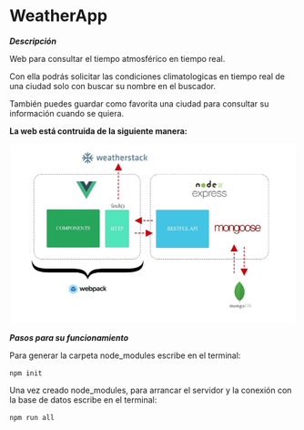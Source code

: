 # WeatherApp
***Descripción***

Web para consultar el tiempo atmosférico en tiempo real.

Con ella podrás solicitar las condiciones climatologicas
en tiempo real de una ciudad solo con buscar su nombre
en el buscador.

También puedes guardar como favorita una ciudad para
consultar su información cuando se quiera.

**La web está contruida de la siguiente manera:**

![alt text](https://github.com/AlanGallardo/WeatherApp/blob/main/Estructura-WeatherApp.jpg?raw=true)

***Pasos para su funcionamiento***

Para generar la carpeta node_modules escribe en el terminal:
```
npm init
```

Una vez creado node_modules, para arrancar el servidor y
la conexión con la base de datos escribe en el terminal:
```
npm run all
```
